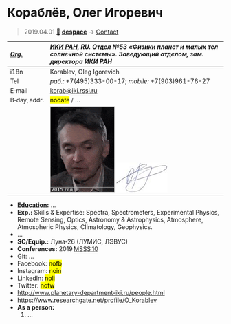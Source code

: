 # Кораблёв, Олег Игоревич
> 2019.04.01 **[🚀](../index/index.md) [despace](index.md)** → [Contact](contact.md)

|*[Org.](contact.md)*|*[ИКИ РАН](zz_iki_ras.md), RU. Отдел №53 «Физики планет и малых тел солнечной системы». Заведующий отделом, зам. директора ИКИ РАН*|
|:--|:--|
|i18n| Korablev, Oleg Igorevich |
|Tel|*раб.:* +7(495)333-00-17; *mobile:* +7(903)961-76-27 |
|E‑mail| <korab@iki.rssi.ru> |
|B‑day, addr.| <mark>nodate</mark> / … |
|| ![](f/contact/k/korablev_001_animated.gif) [![](f/contact/k/korablev_001_sign_thumb.jpg)](f/contact/k/korablev_001_sign.png) |

   - **[Education](edu.md):** …
   - **Exp.:** Skills & Expertise: Spectra, Spectrometers, Experimental Physics, Remote Sensing, Optics, Astronomy & Astrophysics, Atmosphere, Atmospheric Physics, Climatology, Geophysics.
   - …
   - **SC/Equip.:** Луна‑26 (ЛУМИС, ЛЭВУС)
   - **Conferences:** 2019 [MSSS 10](msss_10.md)
   - Git: …
   - Facebook: <mark>nofb</mark>
   - Instagram: <mark>noin</mark>
   - LinkedIn: <mark>noli</mark>
   - Twitter: <mark>notw</mark>
   - <http://www.planetary-department-iki.ru/people.html>
   - <https://www.researchgate.net/profile/O_Korablev>
   - **As a person:**
      1. …
